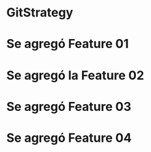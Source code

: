 # GitStrategy

# Se agregó Feature 01

# Se agregó la Feature 02

# Se agregó Feature 03

# Se agregó Feature 04